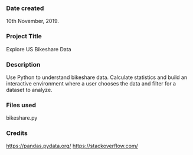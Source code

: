 ### Date created
10th November, 2019.

### Project Title
Explore US Bikeshare Data

### Description
Use Python to understand bikeshare data.  Calculate statistics and build an interactive environment where a user chooses the data and filter for a dataset to analyze.

### Files used
bikeshare.py

### Credits
https://pandas.pydata.org/
https://stackoverflow.com/